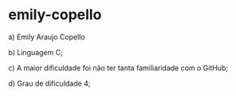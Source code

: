 # emily-copello

a) Emily Araujo Copello

b)  Linguagem C;

c)  A maior dificuldade foi não ter tanta familiaridade com o GitHub;

d) Grau de dificuldade 4;

